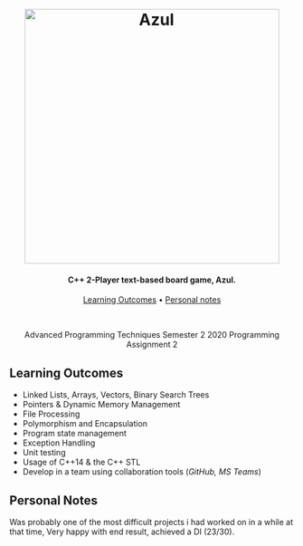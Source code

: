 <h1 align="center">
    <br>
    <img src="https://i.imgur.com/DMTMfRJ.png" alt="Azul" width="450">
    <br>
</h1>

<h4 align="center">C++ 2-Player text-based board game, Azul.</h4>

<p align="center">
  <a href="#learning-outcomes">Learning Outcomes</a> •
  <a href="#personal-notes">Personal notes</a>
</p>
<br>

<p align="center">
	Advanced Programming Techniques  
    Semester 2 2020  
    Programming Assignment 2
</p>

## Learning Outcomes
- Linked Lists, Arrays, Vectors, Binary Search Trees
- Pointers & Dynamic Memory Management
- File Processing
- Polymorphism and Encapsulation
- Program state management
- Exception Handling
- Unit testing
- Usage of C++14 & the C++ STL
- Develop in a team using collaboration tools (*GitHub, MS Teams*)

## Personal Notes
Was probably one of the most difficult projects i had worked on in a while at that time, Very happy with end result, achieved a DI (23/30). 
